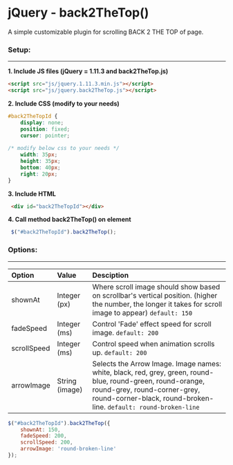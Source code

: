 jQuery - back2TheTop()
=======
A simple customizable plugin for scrolling BACK 2 THE TOP of page.

### Setup:
------
**1. Include JS files (jQuery = 1.11.3 and back2TheTop.js)**
````html
<script src="js/jquery.1.11.3.min.js"></script>
<script src="js/jquery.back2TheTop.js"></script>
````

**2. Include CSS (modify to your needs)**
````css
#back2TheTopId {
	display: none;
	position: fixed;
	cursor: pointer;
	  
/* modify below css to your needs */
	width: 35px;
	height: 35px;
	bottom: 40px;
	right: 20px;
}
````


**3. Include HTML**
````html
 <div id="back2TheTopId"></div>
````

**4. Call method back2TheTop() on element**
````javascript
 $("#back2TheTopId").back2TheTop();
````

### Options:
------

| Option      | Value            | Desciption                         |
| :-----------|:-----------------|:------------------------------------------------------------------------------------------------------------------------------------------------------------|
| shownAt    | Integer (px)     | Where scroll image should show based on scrollbar's vertical position. (higher the number, the longer it takes for scroll image to appear) `default: 150` |
| fadeSpeed   | Integer (ms)     | Control 'Fade' effect speed for scroll image. `default: 200` |
| scrollSpeed | Integer (ms)     | Control speed when animation scrolls up. `default: 200` |
| arrowImage  | String (image)   | Selects the Arrow Image. Image names: white, black, red, grey, green, round-blue, round-green, round-orange, round-grey, round-corner-grey, round-corner-black, round-broken-line. `default: round-broken-line` |

````javascript
$("#back2TheTopId").back2TheTop({
	shownAt: 150,
	fadeSpeed: 200,
	scrollSpeed: 200,
	arrowImage: 'round-broken-line'
});
	
````